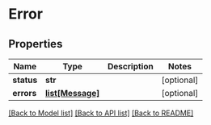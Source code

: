 # Error

## Properties
Name | Type | Description | Notes
------------ | ------------- | ------------- | -------------
**status** | **str** |  | [optional] 
**errors** | [**list[Message]**](Message.md) |  | [optional] 

[[Back to Model list]](../README.md#documentation-for-models) [[Back to API list]](../README.md#documentation-for-api-endpoints) [[Back to README]](../README.md)


